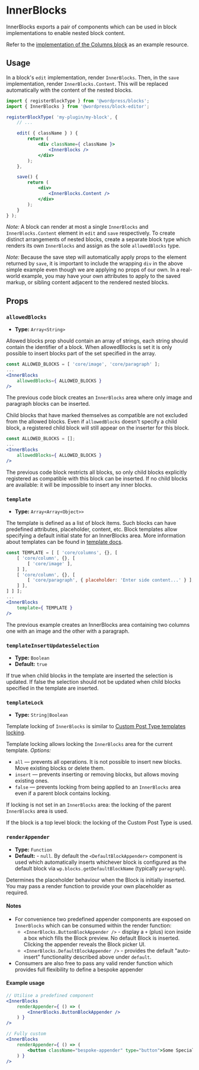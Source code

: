 InnerBlocks
===========

InnerBlocks exports a pair of components which can be used in block implementations to enable nested block content.

Refer to the [implementation of the Columns block](https://github.com/WordPress/gutenberg/tree/master/packages/block-library/src/columns) as an example resource.

## Usage

In a block's `edit` implementation, render `InnerBlocks`. Then, in the `save` implementation, render `InnerBlocks.Content`. This will be replaced automatically with the content of the nested blocks.

```jsx
import { registerBlockType } from '@wordpress/blocks';
import { InnerBlocks } from '@wordpress/block-editor';

registerBlockType( 'my-plugin/my-block', {
	// ...

	edit( { className } ) {
		return (
			<div className={ className }>
				<InnerBlocks />
			</div>
		);
	},

	save() {
		return (
			<div>
				<InnerBlocks.Content />
			</div>
		);
	}
} );
```

_Note:_ A block can render at most a single `InnerBlocks` and `InnerBlocks.Content` element in `edit` and `save` respectively. To create distinct arrangements of nested blocks, create a separate block type which renders its own `InnerBlocks` and assign as the sole `allowedBlocks` type.

_Note:_ Because the save step will automatically apply props to the element returned by `save`, it is important to include the wrapping `div` in the above simple example even though we are applying no props of our own. In a real-world example, you may have your own attributes to apply to the saved markup, or sibling content adjacent to the rendered nested blocks.

## Props

### `allowedBlocks`
* **Type:** `Array<String>`

Allowed blocks prop should contain an array of strings, each string should contain the identifier of a block. When allowedBlocks is set it is only possible to insert blocks part of the set specified in the array.

```jsx
const ALLOWED_BLOCKS = [ 'core/image', 'core/paragraph' ];
...
<InnerBlocks
    allowedBlocks={ ALLOWED_BLOCKS }
/>
```

The previous code block creates an `InnerBlocks` area where only image and paragraph blocks can be inserted.

Child blocks that have marked themselves as compatible are not excluded from the allowed blocks. Even if `allowedBlocks` doesn't specify a child block, a registered child block will still appear on the inserter for this block.

```jsx
const ALLOWED_BLOCKS = [];
...
<InnerBlocks
    allowedBlocks={ ALLOWED_BLOCKS }
/>
```

The previous code block restricts all blocks, so only child blocks explicitly registered as compatible with this block can be inserted. If no child blocks are available: it will be impossible to insert any inner blocks.

### `template`
* **Type:** `Array<Array<Object>>`

The template is defined as a list of block items. Such blocks can have predefined attributes, placeholder, content, etc. Block templates allow specifying a default initial state for an InnerBlocks area.
More information about templates can be found in [template docs](https://wordpress.org/gutenberg/handbook/templates/).

```jsx
const TEMPLATE = [ [ 'core/columns', {}, [
    [ 'core/column', {}, [
        [ 'core/image' ],
    ] ],
    [ 'core/column', {}, [
        [ 'core/paragraph', { placeholder: 'Enter side content...' } ],
    ] ],
] ] ];
...
<InnerBlocks
    template={ TEMPLATE }
/>
```

The previous example creates an InnerBlocks area containing two columns one with an image and the other with a paragraph.

### `templateInsertUpdatesSelection`
* **Type:** `Boolean`
* **Default:** `true`

If true when child blocks in the template are inserted the selection is updated.
If false the selection should not be updated when child blocks specified in the template are inserted.

### `templateLock`
* **Type:** `String|Boolean`

Template locking of `InnerBlocks` is similar to [Custom Post Type templates locking](https://wordpress.org/gutenberg/handbook/templates/#locking).

Template locking allows locking the `InnerBlocks` area for the current template.
*Options:*

- `all` — prevents all operations. It is not possible to insert new blocks. Move existing blocks or delete them.
- `insert` — prevents inserting or removing blocks, but allows moving existing ones.
- `false` — prevents locking from being applied to an `InnerBlocks` area even if a parent block contains locking.

If locking is not set in an `InnerBlocks` area: the locking of the parent `InnerBlocks` area is used.

If the block is a top level block: the locking of the Custom Post Type is used.

### `renderAppender`
* **Type:** `Function`
* **Default:** - `null`. By default the `<DefaultBlockAppender>` component is used which automatically inserts whichever block is configured as the default block via `wp.blocks.getDefaultBlockName` (typically `paragraph`).

Determines the placeholder behaviour when the Block is initially inserted. You may pass a render function to provide your own placeholder as required.

#### Notes
* For convenience two predefined appender components are exposed on `InnerBlocks` which can be consumed within the render function:
	- `<InnerBlocks.ButtonBlockAppender />` -  display a `+` (plus) icon inside a box which fills the Block preview. No default Block is inserted. Clicking the appender reveals the Block picker UI.
	- `<InnerBlocks.DefaultBlockAppender />` - provides the default "auto-insert" functionality described above under `default`.
* Consumers are also free to pass any valid render function which provides full 
flexibility to define a bespoke appender

#### Example usage

```jsx
// Utilise a predefined component
<InnerBlocks
	renderAppender={ () => (
		<InnerBlocks.ButtonBlockAppender />
	) }
/>

// Fully custom
<InnerBlocks
	renderAppender={ () => (
		<button className="bespoke-appender" type="button">Some Special Appender</button>
	) }
/>
```




